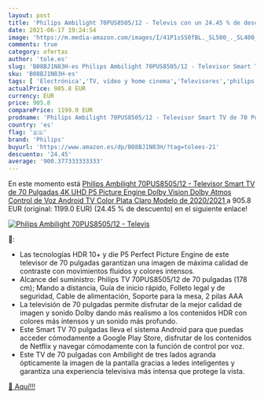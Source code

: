 ```yaml
---
layout: post
title: 'Philips Ambilight 70PUS8505/12 - Televis con un 24.45 % de descuento'
date: 2021-06-17 19:24:54
image: 'https://m.media-amazon.com/images/I/41P1sSS0fBL._SL500_._SL400_.jpg'
comments: true
category: ofertas
author: 'tole.es'
slug: 'B08BJ1N83H-es Philips Ambilight 70PUS8505/12 - Televisor Smart TV de 70...'
sku: 'B08BJ1N83H-es'
tags: [ 'Electrónica','TV, vídeo y home cinema','Televisores','philips','smart','televisor','tv', ]
actualPrice: 905.8 EUR
currency: EUR
price: 905.8
comparePrice: 1199.0 EUR
prodname: 'Philips Ambilight 70PUS8505/12 - Televisor Smart TV de 70 Pulgadas  4K UHD  P5 Picture Engine  Dolby Vision  Dolby Atmos  Control de Voz  Android TV   Color Plata Claro  Modelo de 2020/2021 '
country: 'es'
flag: '🇪🇸'
brand: 'Philips'
buyurl: 'https://www.amazon.es/dp/B08BJ1N83H/?tag=tolees-21'
descuento: '24.45'
average: '900.377333333333'
---
```


En este momento está [Philips Ambilight 70PUS8505/12 - Televisor Smart TV de 70 Pulgadas  4K UHD  P5 Picture Engine  Dolby Vision  Dolby Atmos  Control de Voz  Android TV   Color Plata Claro  Modelo de 2020/2021 ](https://www.amazon.es/dp/B08BJ1N83H/?tag=tolees-21) a 905.8 EUR (original: 1199.0 EUR) (24.45 %  de descuento) en el siguiente enlace!

[![Philips Ambilight 70PUS8505/12 - Televis](https://m.media-amazon.com/images/I/41P1sSS0fBL._SL500_._SL400_.jpg)](https://www.amazon.es/dp/B08BJ1N83H/?tag=tolees-21)

🔎:

- Las tecnologías HDR 10+ y die P5 Perfect Picture Engine de este televisor de 70 pulgadas garantizan una imagen de máxima calidad de contraste con movimientos fluidos y colores intensos.
- Alcance del suministro: Philips TV 70PUS8505/12 de 70 pulgadas (178 cm); Mando a distancia, Guía de inicio rápido, Folleto legal y de seguridad, Cable de alimentación, Soporte para la mesa, 2 pilas AAA
- La televisión de 70 pulgadas permite disfrutar de la mejor calidad de imagen y sonido Dolby dando más realismo a los contenidos HDR con colores más intensos y un sonido más profundo.
- Este Smart TV 70 pulgadas lleva el sistema Android para que puedas acceder cómodamente a Google Play Store, disfrutar de los contenidos de Netflix y navegar cómodamente con la función de control por voz.
- Este TV de 70 pulgadas con Ambilight de tres lados agranda ópticamente la imagen de la pantalla gracias a ledes inteligentes y garantiza una experiencia televisiva más intensa que protege la vista.

[🛒 Aquí!!!](https://www.amazon.es/dp/B08BJ1N83H/?tag=tolees-21)
